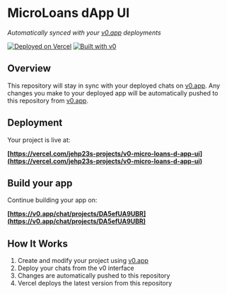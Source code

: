 # MicroLoans dApp UI

*Automatically synced with your [v0.app](https://v0.app) deployments*

[![Deployed on Vercel](https://img.shields.io/badge/Deployed%20on-Vercel-black?style=for-the-badge&logo=vercel)](https://vercel.com/jehp23s-projects/v0-micro-loans-d-app-ui)
[![Built with v0](https://img.shields.io/badge/Built%20with-v0.app-black?style=for-the-badge)](https://v0.app/chat/projects/DA5efUA9UBR)

## Overview

This repository will stay in sync with your deployed chats on [v0.app](https://v0.app).
Any changes you make to your deployed app will be automatically pushed to this repository from [v0.app](https://v0.app).

## Deployment

Your project is live at:

**[https://vercel.com/jehp23s-projects/v0-micro-loans-d-app-ui](https://vercel.com/jehp23s-projects/v0-micro-loans-d-app-ui)**

## Build your app

Continue building your app on:

**[https://v0.app/chat/projects/DA5efUA9UBR](https://v0.app/chat/projects/DA5efUA9UBR)**

## How It Works

1. Create and modify your project using [v0.app](https://v0.app)
2. Deploy your chats from the v0 interface
3. Changes are automatically pushed to this repository
4. Vercel deploys the latest version from this repository